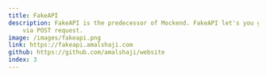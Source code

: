 ```yaml
---
title: FakeAPI
description: FakeAPI is the predecessor of Mockend. FakeAPI let's you generate fake data by sending a JSON payload 
    via POST request.
image: /images/fakeapi.png
link: https://fakeapi.amalshaji.com
github: https://github.com/amalshaji/website
index: 3
---
```


